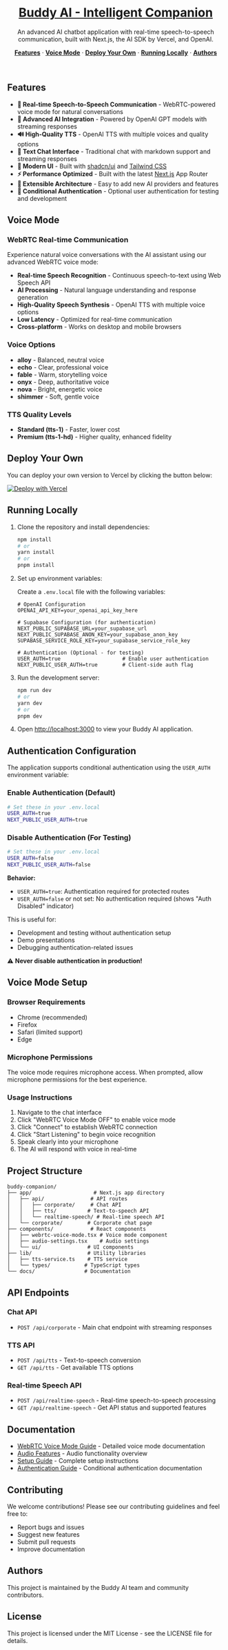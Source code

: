 <a href="https://ai-sdk-starter-deepinfra.vercel.app">
  <h1 align="center">Buddy AI - Intelligent Companion</h1>
</a>

<p align="center">
  An advanced AI chatbot application with real-time speech-to-speech communication, built with Next.js, the AI SDK by Vercel, and OpenAI.
</p>

<p align="center">
  <a href="#features"><strong>Features</strong></a> ·
  <a href="#voice-mode"><strong>Voice Mode</strong></a> ·
  <a href="#deploy-your-own"><strong>Deploy Your Own</strong></a> ·
  <a href="#running-locally"><strong>Running Locally</strong></a> ·
  <a href="#authors"><strong>Authors</strong></a>
</p>
<br/>

## Features

- **🎤 Real-time Speech-to-Speech Communication** - WebRTC-powered voice mode for natural conversations
- **🤖 Advanced AI Integration** - Powered by OpenAI GPT models with streaming responses
- **🔊 High-Quality TTS** - OpenAI TTS with multiple voices and quality options
- **📝 Text Chat Interface** - Traditional chat with markdown support and streaming responses
- **🎨 Modern UI** - Built with [shadcn/ui](https://ui.shadcn.com/) and [Tailwind CSS](https://tailwindcss.com)
- **⚡ Performance Optimized** - Built with the latest [Next.js](https://nextjs.org) App Router
- **🔧 Extensible Architecture** - Easy to add new AI providers and features
- **🔐 Conditional Authentication** - Optional user authentication for testing and development

## Voice Mode

### WebRTC Real-time Communication
Experience natural voice conversations with the AI assistant using our advanced WebRTC voice mode:

- **Real-time Speech Recognition** - Continuous speech-to-text using Web Speech API
- **AI Processing** - Natural language understanding and response generation
- **High-Quality Speech Synthesis** - OpenAI TTS with multiple voice options
- **Low Latency** - Optimized for real-time communication
- **Cross-platform** - Works on desktop and mobile browsers

### Voice Options
- **alloy** - Balanced, neutral voice
- **echo** - Clear, professional voice  
- **fable** - Warm, storytelling voice
- **onyx** - Deep, authoritative voice
- **nova** - Bright, energetic voice
- **shimmer** - Soft, gentle voice

### TTS Quality Levels
- **Standard (tts-1)** - Faster, lower cost
- **Premium (tts-1-hd)** - Higher quality, enhanced fidelity

## Deploy Your Own

You can deploy your own version to Vercel by clicking the button below:

[![Deploy with Vercel](https://vercel.com/button)](https://vercel.com/new/clone?project-name=buddy-ai-companion&repository-name=buddy-companion&repository-url=https%3A%2F%2Fgithub.com%2Fyour-username%2Fbuddy-companion&demo-title=Buddy%20AI%20Companion&demo-url=https%3A%2F%2Fbuddy-ai-companion.vercel.app%2F&demo-description=An%20advanced%20AI%20chatbot%20with%20real-time%20speech-to-speech%20communication&products=%5B%7B%22type%22%3A%22integration%22%2C%22integrationSlug%22%3A%22openai%22%2C%22productSlug%22%3A%22api-token%22%2C%22protocol%22%3A%22ai%22%7D%5D)

## Running Locally

1. Clone the repository and install dependencies:

   ```bash
   npm install
   # or
   yarn install
   # or
   pnpm install
   ```

2. Set up environment variables:

   Create a `.env.local` file with the following variables:

   ```env
   # OpenAI Configuration
   OPENAI_API_KEY=your_openai_api_key_here
   
   # Supabase Configuration (for authentication)
   NEXT_PUBLIC_SUPABASE_URL=your_supabase_url
   NEXT_PUBLIC_SUPABASE_ANON_KEY=your_supabase_anon_key
   SUPABASE_SERVICE_ROLE_KEY=your_supabase_service_role_key
   
   # Authentication (Optional - for testing)
   USER_AUTH=true                    # Enable user authentication
   NEXT_PUBLIC_USER_AUTH=true        # Client-side auth flag
   ```

3. Run the development server:

   ```bash
   npm run dev
   # or
   yarn dev
   # or
   pnpm dev
   ```

4. Open [http://localhost:3000](http://localhost:3000) to view your Buddy AI application.

## Authentication Configuration

The application supports conditional authentication using the `USER_AUTH` environment variable:

### Enable Authentication (Default)
```bash
# Set these in your .env.local
USER_AUTH=true
NEXT_PUBLIC_USER_AUTH=true
```

### Disable Authentication (For Testing)
```bash
# Set these in your .env.local
USER_AUTH=false
NEXT_PUBLIC_USER_AUTH=false
```

**Behavior:**
- `USER_AUTH=true`: Authentication required for protected routes
- `USER_AUTH=false` or not set: No authentication required (shows "Auth Disabled" indicator)

This is useful for:
- Development and testing without authentication setup
- Demo presentations
- Debugging authentication-related issues

⚠️ **Never disable authentication in production!**

## Voice Mode Setup

### Browser Requirements
- Chrome (recommended)
- Firefox
- Safari (limited support)
- Edge

### Microphone Permissions
The voice mode requires microphone access. When prompted, allow microphone permissions for the best experience.

### Usage Instructions
1. Navigate to the chat interface
2. Click "WebRTC Voice Mode OFF" to enable voice mode
3. Click "Connect" to establish WebRTC connection
4. Click "Start Listening" to begin voice recognition
5. Speak clearly into your microphone
6. The AI will respond with voice in real-time

## Project Structure

```
buddy-companion/
├── app/                    # Next.js app directory
│   ├── api/               # API routes
│   │   ├── corporate/     # Chat API
│   │   ├── tts/          # Text-to-speech API
│   │   └── realtime-speech/ # Real-time speech API
│   └── corporate/        # Corporate chat page
├── components/            # React components
│   ├── webrtc-voice-mode.tsx # Voice mode component
│   ├── audio-settings.tsx    # Audio settings
│   └── ui/               # UI components
├── lib/                  # Utility libraries
│   ├── tts-service.ts    # TTS service
│   └── types/           # TypeScript types
└── docs/                # Documentation
```

## API Endpoints

### Chat API
- `POST /api/corporate` - Main chat endpoint with streaming responses

### TTS API  
- `POST /api/tts` - Text-to-speech conversion
- `GET /api/tts` - Get available TTS options

### Real-time Speech API
- `POST /api/realtime-speech` - Real-time speech-to-speech processing
- `GET /api/realtime-speech` - Get API status and supported features

## Documentation

- [WebRTC Voice Mode Guide](./WEBRTC_VOICE_MODE.md) - Detailed voice mode documentation
- [Audio Features](./AUDIO_FEATURES.md) - Audio functionality overview
- [Setup Guide](./SETUP.md) - Complete setup instructions
- [Authentication Guide](./USER_AUTH_DISABLE.md) - Conditional authentication documentation

## Contributing

We welcome contributions! Please see our contributing guidelines and feel free to:

- Report bugs and issues
- Suggest new features
- Submit pull requests
- Improve documentation

## Authors

This project is maintained by the Buddy AI team and community contributors.

## License

This project is licensed under the MIT License - see the LICENSE file for details.
